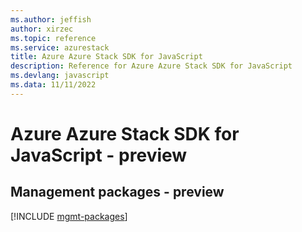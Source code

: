 ```yaml
---
ms.author: jeffish
author: xirzec
ms.topic: reference
ms.service: azurestack
title: Azure Azure Stack SDK for JavaScript
description: Reference for Azure Azure Stack SDK for JavaScript
ms.devlang: javascript
ms.data: 11/11/2022
---
```

# Azure Azure Stack SDK for JavaScript - preview

## Management packages - preview
[!INCLUDE [mgmt-packages](azure-stack-mgmt-index.md)]